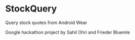 # StockQuery

Query stock quotes from Android Wear

Google hackathon project by Sahil Ohri and Frieder Bluemle
